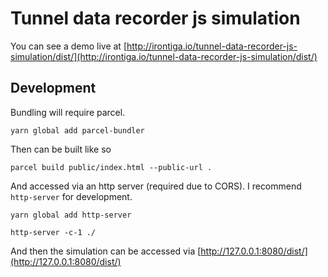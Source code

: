 # Tunnel data recorder js simulation

You can see a demo live at [http://irontiga.io/tunnel-data-recorder-js-simulation/dist/](http://irontiga.io/tunnel-data-recorder-js-simulation/dist/)

## Development

Bundling will require parcel.
```
yarn global add parcel-bundler
```

Then can be built like so 
```
parcel build public/index.html --public-url .
```

And accessed via an http server (required due to CORS). I recommend `http-server` for development.
```
yarn global add http-server
```
```
http-server -c-1 ./
```
And then the simulation can be accessed via [http://127.0.0.1:8080/dist/](http://127.0.0.1:8080/dist/)